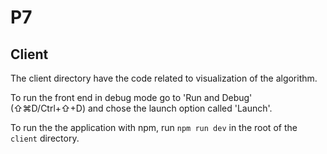# P7

## Client
The client directory have the code related to visualization of the algorithm.

To run the front end in debug mode go to 'Run and Debug' (⇧⌘D/Ctrl+⇧+D) and chose the launch option called 'Launch'.

To run the the application with npm, run
``npm run dev`` in the root of the ``client`` directory.